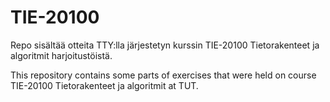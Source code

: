 # TIE-20100

Repo sisältää otteita TTY:lla järjestetyn kurssin TIE-20100 Tietorakenteet ja algoritmit harjoitustöistä.

This repository contains some parts of exercises that were held on course TIE-20100 Tietorakenteet ja algoritmit at TUT.
